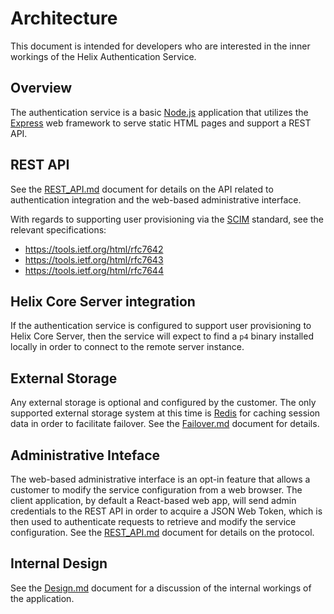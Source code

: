 # Architecture

This document is intended for developers who are interested in the inner
workings of the Helix Authentication Service.

## Overview

The authentication service is a basic [Node.js](https://nodejs.org/en/) application that utilizes the [Express](http://expressjs.com) web framework to serve static HTML pages and support a REST API.

## REST API

See the [REST_API.md](./REST_API.md) document for details on the API related to authentication integration and the web-based administrative interface.

With regards to supporting user provisioning via the [SCIM](http://www.simplecloud.info) standard, see the relevant specifications:

* https://tools.ietf.org/html/rfc7642
* https://tools.ietf.org/html/rfc7643
* https://tools.ietf.org/html/rfc7644

## Helix Core Server integration

If the authentication service is configured to support user provisioning to Helix Core Server, then the service will expect to find a `p4` binary installed locally in order to connect to the remote server instance.

## External Storage

Any external storage is optional and configured by the customer. The only supported external storage system at this time is [Redis](https://redis.io) for caching session data in order to facilitate failover. See the [Failover.md](./Failover.md) document for details.

## Administrative Inteface

The web-based administrative interface is an opt-in feature that allows a customer to modify the service configuration from a web browser. The client application, by default a React-based web app, will send admin credentials to the REST API in order to acquire a JSON Web Token, which is then used to authenticate requests to retrieve and modify the service configuration. See the [REST_API.md](./REST_API.md) document for details on the protocol.

## Internal Design

See the [Design.md](./Design.md) document for a discussion of the internal workings of the application.
